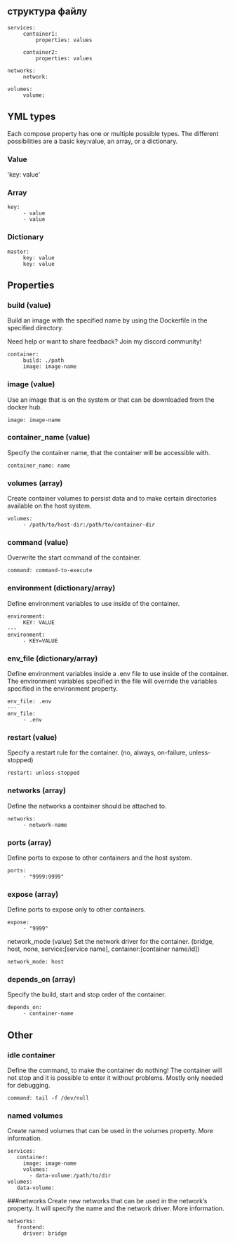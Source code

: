 ## структура файлу
```
services:
     container1:
         properties: values

     container2:
         properties: values

networks:
     network:

volumes:
     volume:
```

## YML types
Each compose property has one or multiple possible types. The different possibilities are a basic key:value, an array, or a dictionary.

### Value
'key: value'

### Array
```
key:
     - value
     - value
```
### Dictionary
```
master:
     key: value
     key: value
```

## Properties

### build (value)
Build an image with the specified name by using the Dockerfile in the specified directory.

Need help or want to share feedback? Join my discord community!
```
container:
     build: ./path
     image: image-name
```

### image (value)
Use an image that is on the system or that can be downloaded from the docker hub.

```
image: image-name
```

### container_name (value)
Specify the container name, that the container will be accessible with.

```
container_name: name
```

### volumes (array)
Create container volumes to persist data and to make certain directories available on the host system.

```
volumes:
     - /path/to/host-dir:/path/to/container-dir
```

### command (value)
Overwrite the start command of the container.

```
command: command-to-execute
```

### environment (dictionary/array)
Define environment variables to use inside of the container.

```
environment:
     KEY: VALUE
---
environment:
     - KEY=VALUE
```

### env_file (dictionary/array)
Define environment variables inside a .env file to use inside of the container. The environment variables specified in the file will override the variables specified in the environment property.
```
env_file: .env
---
env_file:
     - .env
```

### restart (value)
Specify a restart rule for the container. (no, always, on-failure, unless-stopped)

```
restart: unless-stopped
```

### networks (array)
Define the networks a container should be attached to.

```
networks:
     - network-name
```

### ports (array)
Define ports to expose to other containers and the host system.
```
ports:
     - "9999:9999"
```

### expose (array)
Define ports to expose only to other containers.

```
expose:
     - "9999"
```

network_mode (value)
Set the network driver for the container. (bridge, host, none, service:[service name], container:[container name/id])
```
network_mode: host
```

### depends_on (array)
Specify the build, start and stop order of the container.

```
depends_on:
     - container-name
```

## Other
### idle container
Define the command, to make the container do nothing! The container will not stop and it is possible to enter it without problems. Mostly only needed for debugging.

```
command: tail -f /dev/null
```

### named volumes
Create named volumes that can be used in the volumes property. More information.

```
services:
   container:
     image: image-name
     volumes:
       - data-volume:/path/to/dir
volumes:
   data-volume:
```

###networks
Create new networks that can be used in the network’s property. It will specify the name and the network driver. More information.

```
networks:
   frontend:
     driver: bridge
```
